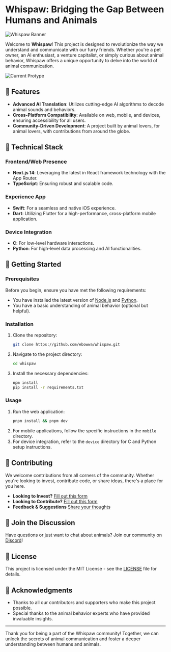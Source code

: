 # Whispaw: Bridging the Gap Between Humans and Animals

![Whispaw Banner](https://github.com/ebowwa/whispaw/assets/81942069/01c32f08-5a1e-4440-bf41-989f168f705c)

Welcome to **Whispaw**! This project is designed to revolutionize the way we understand and communicate with our furry friends. Whether you're a pet owner, an AI enthusiast, a venture capitalist, or simply curious about animal behavior, Whispaw offers a unique opportunity to delve into the world of animal communication.

![Current Protype](/Users/ebowwa/Documents/whispaw/Docs/Examples/IMG_5193.png)

## 🌟 Features

- **Advanced AI Translation**: Utilizes cutting-edge AI algorithms to decode animal sounds and behaviors.
- **Cross-Platform Compatibility**: Available on web, mobile, and devices, ensuring accessibility for all users.
- **Community-Driven Development**: A project built by animal lovers, for animal lovers, with contributions from around the globe.

## 🚀 Technical Stack

### Frontend/Web Presence
- **Next.js 14**: Leveraging the latest in React framework technology with the App Router.
- **TypeScript**: Ensuring robust and scalable code.

### Experience App
- **Swift**: For a seamless and native iOS experience.
- **Dart**: Utilizing Flutter for a high-performance, cross-platform mobile application.

### Device Integration
- **C**: For low-level hardware interactions.
- **Python**: For high-level data processing and AI functionalities.

## 🚀 Getting Started

### Prerequisites

Before you begin, ensure you have met the following requirements:
- You have installed the latest version of [Node.js](https://nodejs.org/) and [Python](https://www.python.org/downloads/).
- You have a basic understanding of animal behavior (optional but helpful).

### Installation

1. Clone the repository:
   ```sh
   git clone https://github.com/ebowwa/whispaw.git
   ```
2. Navigate to the project directory:
   ```sh
   cd whispaw
   ```
3. Install the necessary dependencies:
   ```sh
   npm install
   pip install -r requirements.txt
   ```

### Usage

1. Run the web application:
   ```sh
   pnpm install && pnpm dev
   ```
2. For mobile applications, follow the specific instructions in the `mobile` directory.
3. For device integration, refer to the `device` directory for C and Python setup instructions.

## 🤝 Contributing

We welcome contributions from all corners of the community. Whether you're looking to invest, contribute code, or share ideas, there's a place for you here.

- **Looking to Invest?** [Fill out this form](https://docs.google.com/forms/d/e/1FAIpQLSdah_0XuKhI222IIyCD6Kn6lhLru9B5Fv0Zs_KxnpFvR9XIHg/viewform?usp=sf_link)
- **Looking to Contribute?** [Fill out this form](https://docs.google.com/forms/d/e/1FAIpQLSdKNB7K5fO2g30cl9yRB51Ya9u_nY5kpweP_xBrkethxsWjkA/viewform?usp=sf_link)
- **Feedback & Suggestions** [Share your thoughts](https://docs.google.com/forms/d/e/1FAIpQLSd-6kyawetTPFcoRwelJuTSldPvczuoVnw5PL20SUY4oQhMaA/viewform?usp=sf_link)

## 💬 Join the Discussion

Have questions or just want to chat about animals? Join our community on [Discord](https://discord.gg/dthYTBez)!

## 📜 License

This project is licensed under the MIT License - see the [LICENSE](LICENSE) file for details.

## 🙏 Acknowledgments

- Thanks to all our contributors and supporters who make this project possible.
- Special thanks to the animal behavior experts who have provided invaluable insights.

---

Thank you for being a part of the Whispaw community! Together, we can unlock the secrets of animal communication and foster a deeper understanding between humans and animals.